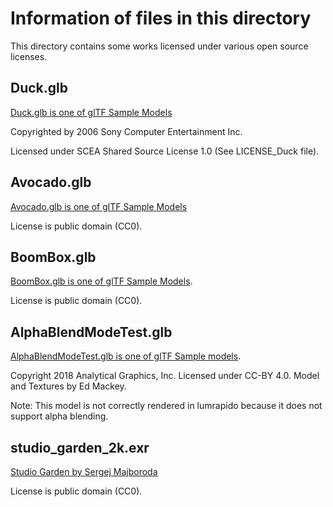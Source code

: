 # Information of files in this directory
This directory contains some works licensed under various open source licenses.

## Duck.glb 
[Duck.glb is one of glTF Sample Models](https://github.com/KhronosGroup/glTF-Sample-Models/tree/master/2.0/Duck)

Copyrighted by 2006 Sony Computer Entertainment Inc.

Licensed under SCEA Shared Source License 1.0 (See LICENSE_Duck file).

## Avocado.glb
[Avocado.glb is one of glTF Sample Models](https://github.com/KhronosGroup/glTF-Sample-Models/tree/master/2.0/Avocado)

License is public domain (CC0).

## BoomBox.glb
[BoomBox.glb is one of glTF Sample Models](https://github.com/KhronosGroup/glTF-Sample-Models/tree/master/2.0/BoomBox).

License is public domain (CC0).

## AlphaBlendModeTest.glb
[AlphaBlendModeTest.glb is one of glTF Sample models](https://github.com/KhronosGroup/glTF-Sample-Models/tree/master/2.0/AlphaBlendModeTest).

Copyright 2018 Analytical Graphics, Inc. Licensed under CC-BY 4.0. Model and Textures by Ed Mackey.

Note: This model is not correctly rendered in lumrapido because it does not support alpha blending.

## studio_garden_2k.exr
[Studio Garden by Sergej Majboroda](https://polyhaven.com/a/studio_garden)

License is public domain (CC0).
